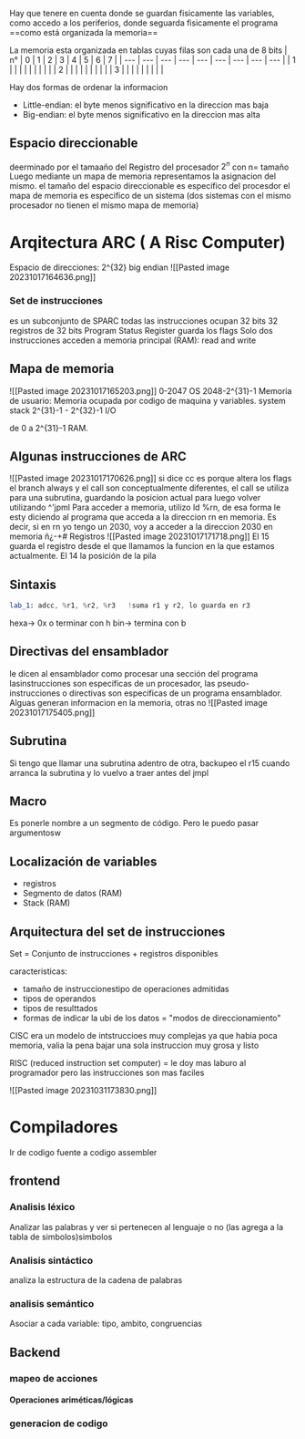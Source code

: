 Hay que tenere en cuenta donde se guardan fisicamente las variables, como accedo a los periferios, donde seguarda fisicamente el programa
==como está organizada la memoria==

La memoria esta organizada en tablas cuyas filas son cada una de 8 bits
| n°  | 0   | 1   | 2   | 3   | 4   | 5   | 6   | 7   |
| --- | --- | --- | --- | --- | --- | --- | --- | --- |
| 1   |     |     |     |     |     |     |     |     |
| 2   |     |     |     |     |     |     |     |     |
| 3    |     |     |     |     |     |     |     |     |

Hay dos formas de ordenar la informacion
- Little-endian: el byte menos significativo en la direccion mas baja
- Big-endian: el byte menos significativo en la direccion mas alta
## Espacio direccionable
deerminado por el tamaaño del Registro del procesador
$2^n$ con n= tamaño
Luego mediante un mapa de memoria representamos la asignacion del mismo.
el tamaño del espacio direccionable es especifico del procesdor
el mapa de memoria es especifico de un sistema (dos sistemas con el mismo procesador no tienen el mismo mapa de memoria)

# Arqitectura ARC ( A Risc Computer)
Espacio de direcciones: 2^{32}
big endian
![[Pasted image 20231017164636.png]]

### Set de instrucciones
es un subconjunto de SPARC
todas las instrucciones ocupan 32 bits
32 registros de 32 bits
Program Status Register guarda los flags
Solo dos instrucciones acceden a memoria principal (RAM): read and write

## Mapa de memoria
![[Pasted image 20231017165203.png]]
0-2047 OS
2048-2^{31}-1 Memoria de usuario: Memoria ocupada por codigo de maquina y variables.  system stack
2^{31}-1 - 2^{32}-1 I/O

de 0 a 2^{31}-1 RAM.


## Algunas instrucciones de ARC 
![[Pasted image 20231017170626.png]]
si  dice cc es porque altera los flags
el branch always y el call son conceptualmente diferentes, el call se utiliza para una subrutina, guardando la posicion actual para luego volver utilizando ^'jpml 
Para acceder a memoria, utilizo ld %rn, de esa forma le esty diciendo al programa que acceda a la direccion rn en memoria. Es decir, si en rn yo tengo un 2030, voy a acceder a la direccion 2030 en memoria
ñ¿-+# Registros
![[Pasted image 20231017171718.png]]
El 15 guarda el registro desde el que llamamos la funcion en la que estamos actualmente. El 14 la posición de la pila

## Sintaxis
```asm
lab_1: adcc, %r1, %r2, %r3   !suma r1 y r2, lo guarda en r3
```
hexa-> 0x o terminar con h
bin-> termina con b

## Directivas del ensamblador
le dicen al ensamblador como procesar una sección del programa
lasinstrucciones son especificas de un procesador, las pseudo-instrucciones o directivas son especificas de un programa ensamblador. 
Alguas generan informacion   en la memoria, otras no
![[Pasted image 20231017175405.png]]

## Subrutina
Si tengo que llamar una subrutina adentro de otra, backupeo el r15 cuando arranca la subrutina y lo vuelvo a traer antes del jmpl

## Macro
Es ponerle nombre a un segmento de código. Pero le puedo pasar argumentosw

## Localización de variables
- registros
- Segmento de datos (RAM)
- Stack (RAM)


## Arquitectura del set de instrucciones
Set = Conjunto de instrucciones + registros disponibles

caracteristicas:
- tamaño de instruccionestipo de operaciones admitidas
- tipos de operandos
- tipos de resulttados
- formas de indicar la ubi de los datos = "modos de direccionamiento"

CISC era un modelo de intstruccioes muy complejas ya que habia poca memoria, valia la pena bajar una sola instruccion muy grosa y listo

RISC (reduced instruction set computer) = le doy mas laburo al programador pero las instrucciones son mas faciles

![[Pasted image 20231031173830.png]]




# Compiladores
Ir de codigo fuente a codigo assembler

## frontend

### Analisis léxico 
Analizar las palabras y ver si pertenecen al lenguaje o no (las agrega a la tabla de simbolos)simbolos

### Analisis sintáctico
analiza la estructura de la cadena de palabras

### analisis semántico
Asociar a cada variable: tipo, ambito, congruencias

## Backend
### mapeo de acciones

#### Operaciones ariméticas/lógicas


### generacion de codigo
